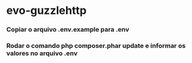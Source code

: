 # evo-guzzlehttp

### Copiar o arquivo .env.example para .env

### Rodar o comando php composer.phar update e informar os valores no arquivo .env
